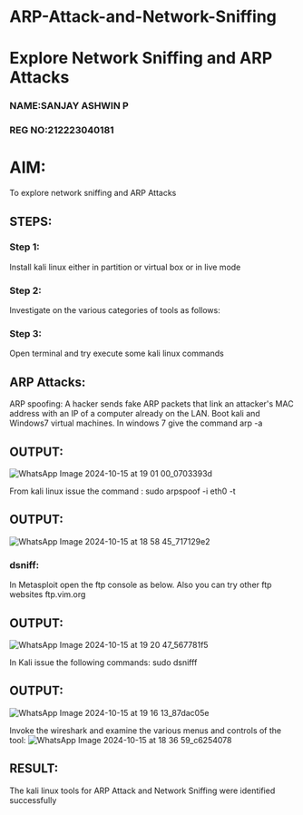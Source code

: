 # ARP-Attack-and-Network-Sniffing
# Explore Network Sniffing and ARP Attacks
### NAME:SANJAY ASHWIN P
### REG NO:212223040181
# AIM:

To explore network sniffing and ARP Attacks

## STEPS:

### Step 1:

Install kali linux either in partition or virtual box or in live mode

### Step 2:

Investigate on the various categories of tools as follows:


### Step 3:
Open terminal and try execute some kali linux commands

## ARP Attacks:  
ARP spoofing: A hacker sends fake ARP packets that link an attacker's MAC address with an IP of a computer already on the LAN. 
Boot kali and Windows7 virtual machines.
In windows 7 give the command arp -a
## OUTPUT:
![WhatsApp Image 2024-10-15 at 19 01 00_0703393d](https://github.com/user-attachments/assets/95b73a22-ea9a-40ac-889d-a3f372259986)


From kali linux issue the command :
sudo arpspoof -i eth0 -t <target system> <gateway>
## OUTPUT:

![WhatsApp Image 2024-10-15 at 18 58 45_717129e2](https://github.com/user-attachments/assets/f45e2fb2-a20e-4254-a4ef-e09786632ea0)

### dsniff:
In Metasploit open the ftp console as below. Also you can try other ftp websites ftp.vim.org
## OUTPUT:
![WhatsApp Image 2024-10-15 at 19 20 47_567781f5](https://github.com/user-attachments/assets/8834b550-a9d6-401d-8d91-4a07a6fc4f4b)





In Kali issue the following commands:
sudo dsnifff
## OUTPUT:
![WhatsApp Image 2024-10-15 at 19 16 13_87dac05e](https://github.com/user-attachments/assets/a6a92c67-6da2-4482-a93e-f92a98c2c132)



Invoke the wireshark and examine the various menus  and controls of the tool:
![WhatsApp Image 2024-10-15 at 18 36 59_c6254078](https://github.com/user-attachments/assets/c366f6af-e56f-400d-a485-1432955494c0)


## RESULT:
The kali linux tools for ARP Attack and Network Sniffing were identified successfully

